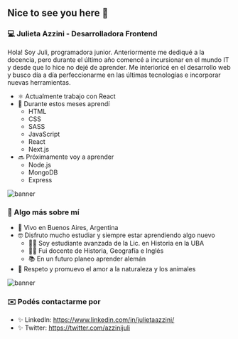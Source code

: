 ## Nice to see you here 👋 

### 💻 Julieta Azzini - Desarrolladora Frontend
Hola! Soy Juli, programadora junior. Anteriormente me dediqué a la docencia, pero durante el último año comencé a incursionar en el mundo IT y desde que lo hice no dejé de aprender. Me interioricé en el desarrollo web y busco día a día perfeccionarme en las últimas tecnologías e incorporar nuevas herramientas. 
- ⚛️ Actualmente trabajo con React
- 🚀 Durante estos meses aprendí
  - HTML
  - CSS
  - SASS
  - JavaScript
  - React
  - Next.js
- 🔜 Próximamente voy a aprender
  - Node.js
  - MongoDB
  - Express  

![banner](http://heartfull.life/wp-content/uploads/sites/6/2016/04/divider_ribbon2.png)

### 🖤 Algo más sobre mí
- 📌 Vivo en Buenos Aires, Argentina
- 🤓 Disfruto mucho estudiar y siempre estar aprendiendo algo nuevo
  - 👩‍🎓 Soy estudiante avanzada de la Lic. en Historia en la UBA
  - 👩‍🏫 Fui docente de Historia, Geografía e Inglés
  - 📚 En un futuro planeo aprender alemán
- 🌱 Respeto y promuevo el amor a la naturaleza y los animales

![banner](http://heartfull.life/wp-content/uploads/sites/6/2016/04/divider_ribbon2.png)

### ✉️ Podés contactarme por 
- ✨ LinkedIn: https://www.linkedin.com/in/julietaazzini/
- ✨ Twitter: https://twitter.com/azzinijuli
